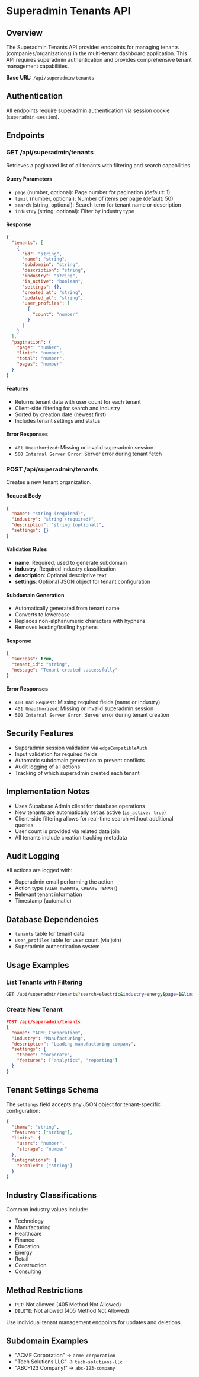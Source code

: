 # Superadmin Tenants API

## Overview
The Superadmin Tenants API provides endpoints for managing tenants (companies/organizations) in the multi-tenant dashboard application. This API requires superadmin authentication and provides comprehensive tenant management capabilities.

**Base URL:** `/api/superadmin/tenants`

## Authentication
All endpoints require superadmin authentication via session cookie (`superadmin-session`).

## Endpoints

### GET /api/superadmin/tenants
Retrieves a paginated list of all tenants with filtering and search capabilities.

#### Query Parameters
- `page` (number, optional): Page number for pagination (default: 1)
- `limit` (number, optional): Number of items per page (default: 50)
- `search` (string, optional): Search term for tenant name or description
- `industry` (string, optional): Filter by industry type

#### Response
```json
{
  "tenants": [
    {
      "id": "string",
      "name": "string",
      "subdomain": "string",
      "description": "string",
      "industry": "string",
      "is_active": "boolean",
      "settings": {},
      "created_at": "string",
      "updated_at": "string",
      "user_profiles": [
        {
          "count": "number"
        }
      ]
    }
  ],
  "pagination": {
    "page": "number",
    "limit": "number",
    "total": "number",
    "pages": "number"
  }
}
```

#### Features
- Returns tenant data with user count for each tenant
- Client-side filtering for search and industry
- Sorted by creation date (newest first)
- Includes tenant settings and status

#### Error Responses
- `401 Unauthorized`: Missing or invalid superadmin session
- `500 Internal Server Error`: Server error during tenant fetch

### POST /api/superadmin/tenants
Creates a new tenant organization.

#### Request Body
```json
{
  "name": "string (required)",
  "industry": "string (required)",
  "description": "string (optional)",
  "settings": {} 
}
```

#### Validation Rules
- **name**: Required, used to generate subdomain
- **industry**: Required industry classification
- **description**: Optional descriptive text
- **settings**: Optional JSON object for tenant configuration

#### Subdomain Generation
- Automatically generated from tenant name
- Converts to lowercase
- Replaces non-alphanumeric characters with hyphens
- Removes leading/trailing hyphens

#### Response
```json
{
  "success": true,
  "tenant_id": "string",
  "message": "Tenant created successfully"
}
```

#### Error Responses
- `400 Bad Request`: Missing required fields (name or industry)
- `401 Unauthorized`: Missing or invalid superadmin session
- `500 Internal Server Error`: Server error during tenant creation

## Security Features
- Superadmin session validation via `edgeCompatibleAuth`
- Input validation for required fields
- Automatic subdomain generation to prevent conflicts
- Audit logging of all actions
- Tracking of which superadmin created each tenant

## Implementation Notes
- Uses Supabase Admin client for database operations
- New tenants are automatically set as active (`is_active: true`)
- Client-side filtering allows for real-time search without additional queries
- User count is provided via related data join
- All tenants include creation tracking metadata

## Audit Logging
All actions are logged with:
- Superadmin email performing the action
- Action type (`VIEW_TENANTS`, `CREATE_TENANT`)
- Relevant tenant information
- Timestamp (automatic)

## Database Dependencies
- `tenants` table for tenant data
- `user_profiles` table for user count (via join)
- Superadmin authentication system

## Usage Examples

### List Tenants with Filtering
```bash
GET /api/superadmin/tenants?search=electric&industry=energy&page=1&limit=20
```

### Create New Tenant
```json
POST /api/superadmin/tenants
{
  "name": "ACME Corporation",
  "industry": "Manufacturing", 
  "description": "Leading manufacturing company",
  "settings": {
    "theme": "corporate",
    "features": ["analytics", "reporting"]
  }
}
```

## Tenant Settings Schema
The `settings` field accepts any JSON object for tenant-specific configuration:

```json
{
  "theme": "string",
  "features": ["string"],
  "limits": {
    "users": "number",
    "storage": "number"
  },
  "integrations": {
    "enabled": ["string"]
  }
}
```

## Industry Classifications
Common industry values include:
- Technology
- Manufacturing
- Healthcare
- Finance
- Education
- Energy
- Retail
- Construction
- Consulting

## Method Restrictions
- `PUT`: Not allowed (405 Method Not Allowed)
- `DELETE`: Not allowed (405 Method Not Allowed)

Use individual tenant management endpoints for updates and deletions.

## Subdomain Examples
- "ACME Corporation" → `acme-corporation`
- "Tech Solutions LLC" → `tech-solutions-llc`
- "ABC-123 Company!" → `abc-123-company`